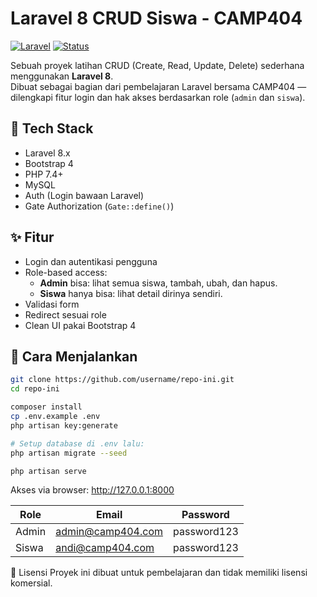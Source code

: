 # Laravel 8 CRUD Siswa - CAMP404

[![Laravel](https://img.shields.io/badge/Laravel-8-red)]()
[![Status](https://img.shields.io/badge/Status-Completed-brightgreen)]()

Sebuah proyek latihan CRUD (Create, Read, Update, Delete) sederhana menggunakan **Laravel 8**.  
Dibuat sebagai bagian dari pembelajaran Laravel bersama CAMP404 — dilengkapi fitur login dan hak akses berdasarkan role (`admin` dan `siswa`).

## 🔧 Tech Stack

- Laravel 8.x
- Bootstrap 4
- PHP 7.4+
- MySQL
- Auth (Login bawaan Laravel)
- Gate Authorization (`Gate::define()`)

## ✨ Fitur

- Login dan autentikasi pengguna
- Role-based access:
    - **Admin** bisa: lihat semua siswa, tambah, ubah, dan hapus.
    - **Siswa** hanya bisa: lihat detail dirinya sendiri.
- Validasi form
- Redirect sesuai role
- Clean UI pakai Bootstrap 4

## 🚀 Cara Menjalankan

```bash
git clone https://github.com/username/repo-ini.git
cd repo-ini

composer install
cp .env.example .env
php artisan key:generate

# Setup database di .env lalu:
php artisan migrate --seed

php artisan serve

```

Akses via browser: http://127.0.0.1:8000

| Role  | Email                                         | Password    |
| ----- | --------------------------------------------- | ----------- |
| Admin | [admin@camp404.com](mailto:admin@camp404.com) | password123 |
| Siswa | [andi@camp404.com](mailto:andi@camp404.com)   | password123 |

📄 Lisensi
Proyek ini dibuat untuk pembelajaran dan tidak memiliki lisensi komersial.
